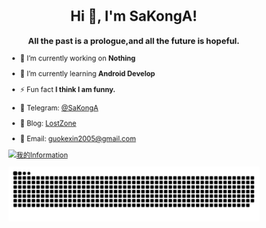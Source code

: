 <h1 align="center">Hi 👋, I'm SaKongA!</h1>
<h3 align="center">All the past is a prologue,and all the future is hopeful.</h3>

- 🔭 I’m currently working on **Nothing**

- 🌱 I’m currently learning **Android Develop**

- ⚡ Fun fact **I think I am funny.**
  
- 🛫 Telegram: [@SaKongA](https://t.me/SaKongA)

- 📕 Blog: [LostZone](https://reik.top/)

- 📧 Email: guokexin2005@gmail.com

[![我的Information](https://github-readme-stats.vercel.app/api?username=SaKongA&show_icons=true&count_private=true&bg_color=130,0a8f08,2baf2b&title_color=fff&text_color=fff&icon_color=fff)](https://github.com/anuraghazra/github-readme-stats)

<picture>
  <source
    media="(prefers-color-scheme: dark)"
    srcset="https://raw.githubusercontent.com/SaKongA/SaKongA/output/github-contribution-grid-snake-dark.svg"
  />
  <source
    media="(prefers-color-scheme: light)"
    srcset="https://raw.githubusercontent.com/SaKongA/SaKongA/output/github-contribution-grid-snake.svg"
  />
  <img
    alt="github contribution grid snake animation"
    src="https://raw.githubusercontent.com/platane/snk/output/github-contribution-grid-snake.svg"
  />
</picture>

